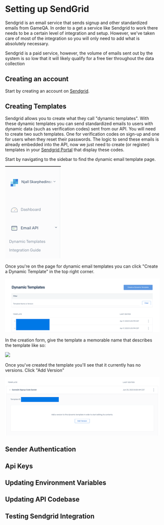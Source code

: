 # Setting up SendGrid

Sendgrid 
is an email service that sends signup and other standardized emails from GameQA. In order to a get a service like Sendgrid
to work there needs to be a certain level of integration and setup. However, we've taken care of most of the integration
so you will only need to add what is absolutely necessary.

Sendgrid is a paid service, however, the volume of emails sent out by the system is so low that it will likely qualify for a free tier throughout the data collection

## Creating an account
Start by creating an account on [Sendgrid](https://app.sendgrid.com).

## Creating Templates
Sendgrid allows you to create what they call "dynamic templates". With these dynamic templates you can send standardized emails to users with dynamic data (such as  verification codes) sent from our API. You will need to create two such templates. One for verification codes on sign-up and one for users when they reset their passwords. The logic to send these emails is already embedded into the API, now we just need to create (or register) templates in your [Sendgrid Portal](https://app.sendgrid.com) that display these codes. 

Start by navigating to the sidebar to find the dynamic email template page. 

![](../_media/sg_menu_dynamic_demplates.png)

Once you're on the page for dynamic email templates you can click "Create a Dynamic Template" in the top right corner.

![](../_media/sg_dynamic_templates_view.png)

In the creation form, give the template a memorable name that describes the template like so:

![](../_media/sg_create_dynamic_template.png.png)

Once you've created the template you'll see that it currently has no versions. Click "Add Version"

![](../_media/sg_created_template_no_version.png)


## Sender Authentication

## Api Keys

## Updating Environment Variables

## Updating API Codebase

## Testing Sendgrid Integration
